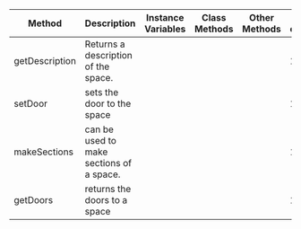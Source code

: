 | Method         | Description                              | Instance Variables | Class Methods | Other Methods | Line count |
|----------------|------------------------------------------|--------------------|---------------|---------------|------------|
| getDescription | Returns a description of the space.      |                    |               |               | 1          |
| setDoor        | sets the door to the space               |                    |               |               | 1          |
| makeSections   | can be used to make sections of a space. |                    |               |               | 1          |
| getDoors       | returns the doors to a space             |                    |               |               | 1          |